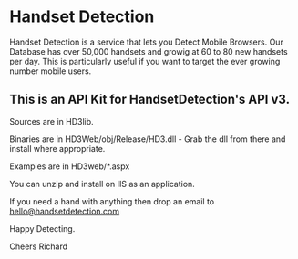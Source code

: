 # Handset Detection

Handset Detection is a service that lets you Detect Mobile Browsers. Our Database has over 50,000 handsets and growig at 60 to 80 new handsets per day. This is particularly useful if you want to target the ever growing number mobile users. 

## This is an API Kit for HandsetDetection's API v3.


Sources are in HD3lib.

Binaries are in HD3Web/obj/Release/HD3.dll - Grab the dll from there and install where appropriate.

Examples are in HD3web/*.aspx

You can unzip and install on IIS as an application.

If you need a hand with anything then drop an email to hello@handsetdetection.com

Happy Detecting.

Cheers
Richard
